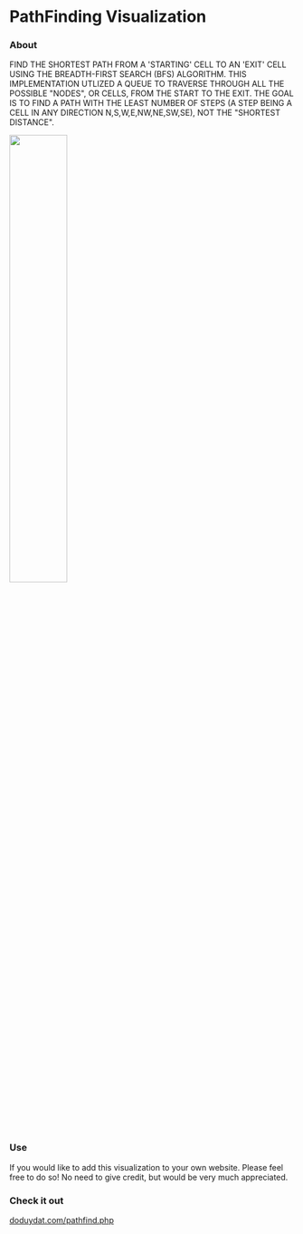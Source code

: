 # PathFinding Visualization

### About
FIND THE SHORTEST PATH FROM A 'STARTING' CELL TO AN 'EXIT' CELL USING THE BREADTH-FIRST SEARCH (BFS) ALGORITHM. THIS IMPLEMENTATION UTLIZED A QUEUE TO TRAVERSE THROUGH ALL THE POSSIBLE "NODES", OR CELLS, FROM THE START TO THE EXIT. THE GOAL IS TO FIND A PATH WITH THE LEAST NUMBER OF STEPS (A STEP BEING A CELL IN ANY DIRECTION N,S,W,E,NW,NE,SW,SE), NOT THE "SHORTEST DISTANCE".

<img src="https://user-images.githubusercontent.com/40379856/53824411-bfc34d00-3f28-11e9-8d72-505430df18cc.gif" width="45%"></img> 

### Use 
If you would like to add this visualization to your own website. Please feel free to do so! No need to give credit, but would be very much appreciated.

### Check it out
<a href="doduydat.com/pathfind.php">doduydat.com/pathfind.php</a>

